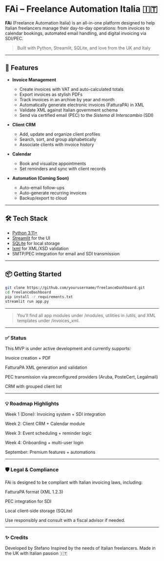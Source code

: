# FAi – Freelance Automation Italia 🇮🇹

**FAi** (Freelance Automation Italia) is an all-in-one platform designed to help Italian freelancers manage their day-to-day operations: 
from invoices to calendar bookings, automated email handling, and digital invoicing via SDI/PEC.

> Built with Python, Streamlit, SQLite, and love from the UK and Italy

---

## 🚀 Features

- **Invoice Management**
  - Create invoices with VAT and auto-calculated totals
  - Export invoices as stylish PDFs
  - Track invoices in an archive by year and month
  - Automatically generate electronic invoices (FatturaPA) in XML
  - Validate XML against Italian government schema
  - Send via certified email (PEC) to the *Sistema di Interscambio* (SDI)

- **Client CRM**
  - Add, update and organize client profiles
  - Search, sort, and group alphabetically
  - Associate clients with invoice history

- **Calendar**
  - Book and visualize appointments
  - Set reminders and sync with client records

- **Automation (Coming Soon)**
  - Auto-email follow-ups
  - Auto-generate recurring invoices
  - Backup/export to cloud

---

## 🛠 Tech Stack

- [Python 3.11+](https://www.python.org/)
- [Streamlit](https://streamlit.io/) for the UI
- [SQLite](https://www.sqlite.org/index.html) for local storage
- [lxml](https://lxml.de/) for XML/XSD validation
- SMTP/PEC integration for email and SDI transmission

---

## 📦 Getting Started

```bash
git clone https://github.com/yourusername/freelanceDashboard.git
cd freelanceDashboard
pip install -r requirements.txt
streamlit run app.py
```
---

> You'll find all app modules under /modules, utilities in /utils, and XML templates under /invoices_xml.

---
### ✅ **Status**
This MVP is under active development and currently supports:

Invoice creation + PDF

FatturaPA XML generation and validation

PEC transmission via preconfigured providers (Aruba, PosteCert, Legalmail)

CRM with grouped client list

---
### 💡 **Roadmap Highlights**
Week 1 (Done): Invoicing system + SDI integration

Week 2: Client CRM + Calendar module

Week 3: Event scheduling + reminder logic

Week 4: Onboarding + multi-user login

September: Premium features + automations

---
### 🛡 **Legal & Compliance**
FAi is designed to be compliant with Italian invoicing laws, including:

FatturaPA format (XML 1.2.3)

PEC integration for SDI

Local client-side storage (SQLite)

Use responsibly and consult with a fiscal advisor if needed.

---
### ✨ Credits
Developed by Stefano
Inspired by the needs of Italian freelancers.
Made in the UK with Italian passion 🇮🇹

